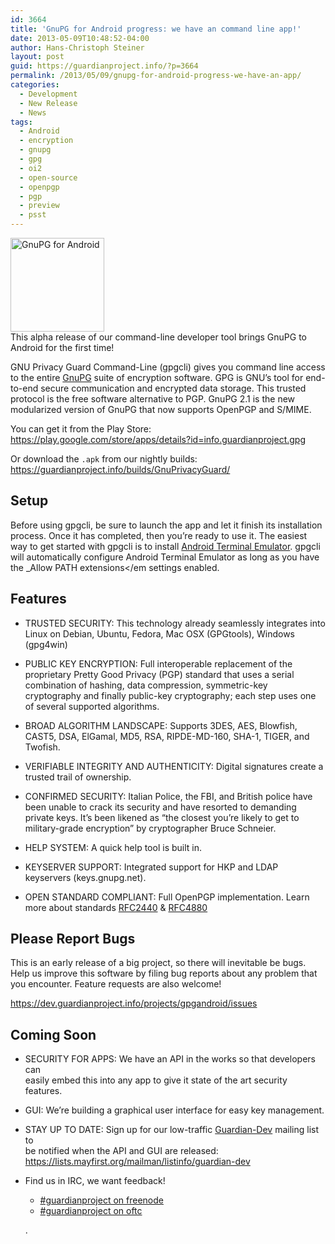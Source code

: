 ```yaml
---
id: 3664
title: 'GnuPG for Android progress: we have an command line app!'
date: 2013-05-09T10:48:52-04:00
author: Hans-Christoph Steiner
layout: post
guid: https://guardianproject.info/?p=3664
permalink: /2013/05/09/gnupg-for-android-progress-we-have-an-app/
categories:
  - Development
  - New Release
  - News
tags:
  - Android
  - encryption
  - gnupg
  - gpg
  - oi2
  - open-source
  - openpgp
  - pgp
  - preview
  - psst
---
```

[<img src="https://guardianproject.info/wp-content/uploads/2013/05/icon-150x150.png" alt="GnuPG for Android" width="150" height="150" class="alignleft size-thumbnail wp-image-3680" srcset="https://guardianproject.info/wp-content/uploads/2013/05/icon-150x150.png 150w, https://guardianproject.info/wp-content/uploads/2013/05/icon-300x300.png 300w, https://guardianproject.info/wp-content/uploads/2013/05/icon.png 512w" sizes="(max-width: 150px) 100vw, 150px" />](https://guardianproject.info/wp-content/uploads/2013/05/icon.png)  
This alpha release of our command-line developer tool brings GnuPG to Android for the first time!

GNU Privacy Guard Command-Line (gpgcli) gives you command line access to the entire <a href="http://gnupg.org" title="Gnu Privacy Guard home page" target="_blank">GnuPG</a> suite of encryption software. GPG is GNU’s tool for end-to-end secure communication and encrypted data storage. This trusted protocol is the free software alternative to PGP. GnuPG 2.1 is the new modularized version of GnuPG that now supports OpenPGP and S/MIME.

You can get it from the Play Store:  
<a href="https://play.google.com/store/apps/details?id=info.guardianproject.gpg" target="_blank">https://play.google.com/store/apps/details?id=info.guardianproject.gpg</a>

Or download the `.apk` from our nightly builds:  
<a href="https://guardianproject.info/builds/GnuPrivacyGuard/" target="_blank">https://guardianproject.info/builds/GnuPrivacyGuard/</a>

## Setup

Before using gpgcli, be sure to launch the app and let it finish its installation process. Once it has completed, then you’re ready to use it. The easiest way to get started with gpgcli is to install <a href="https://play.google.com/store/apps/details?id=jackpal.androidterm" title="download Android Terminal emulator from the Google Play Store"  target="_blank">Android Terminal Emulator</a>. gpgcli will automatically configure Android Terminal Emulator as long as you have the _Allow PATH extensions</em settings enabled. 

## Features

  * TRUSTED SECURITY: This technology already seamlessly integrates into Linux on Debian, Ubuntu, Fedora, Mac OSX (GPGtools), Windows (gpg4win)
  * PUBLIC KEY ENCRYPTION: Full interoperable replacement of the proprietary Pretty Good Privacy (PGP) standard that uses a serial combination of hashing, data compression, symmetric-key cryptography and finally public-key cryptography; each step uses one of several supported algorithms.
  * BROAD ALGORITHM LANDSCAPE: Supports 3DES, AES, Blowfish, CAST5, DSA, ElGamal, MD5, RSA, RIPDE-MD-160, SHA-1, TIGER, and Twofish.
  * VERIFIABLE INTEGRITY AND AUTHENTICITY: Digital signatures create a trusted trail of ownership.
  * CONFIRMED SECURITY: Italian Police, the FBI, and British police have been unable to crack its security and have resorted to demanding private keys. It’s been likened as “the closest you’re likely to get to military-grade encryption” by cryptographer Bruce Schneier.
  * HELP SYSTEM: A quick help tool is built in.
  * KEYSERVER SUPPORT: Integrated support for HKP and LDAP keyservers (keys.gnupg.net).
  * OPEN STANDARD COMPLIANT: Full OpenPGP implementation. Learn more about standards <a href="http://tools.ietf.org/html/rfc2440" target="_blank">RFC2440</a> & <a href="http://tools.ietf.org/html/rfc4880" target="_blank">RFC4880</a> </ul> 
    ## Please Report Bugs
    
    This is an early release of a big project, so there will inevitable be bugs. Help us improve this software by filing bug reports about any problem that you encounter. Feature requests are also welcome!
    
    <a href="https://dev.guardianproject.info/projects/gpgandroid/issues" target="_blank">https://dev.guardianproject.info/projects/gpgandroid/issues</a>
    
    ## Coming Soon
    
      * SECURITY FOR APPS: We have an API in the works so that developers can  
        easily embed this into any app to give it state of the art security features.
      * GUI: We’re building a graphical user interface for easy key management.
      * STAY UP TO DATE: Sign up for our low-traffic <a href="https://lists.mayfirst.org/mailman/listinfo/guardian-dev" title="subscribe to the guardian-dev mailing list" target="_blank">Guardian-Dev</a> mailing list to  
        be notified when the API and GUI are released:  
        <a href="https://lists.mayfirst.org/mailman/listinfo/guardian-dev" target="_blank">https://lists.mayfirst.org/mailman/listinfo/guardian-dev</a>
      * Find us in IRC, we want feedback! 
          * [#guardianproject on freenode](irc://irc.freenode.net/guardianproject)
          * [#guardianproject on oftc](irc://irc.oftc.net/guardianproject)
        
        .</li> </ul>